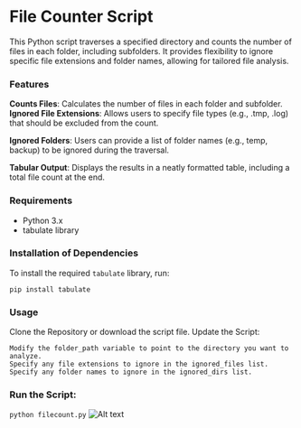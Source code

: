 # File Counter Script

This Python script traverses a specified directory and counts the number of files in each folder, including subfolders. It provides flexibility to ignore specific file extensions and folder names, allowing for tailored file analysis.

### Features

**Counts Files**: Calculates the number of files in each folder and subfolder.
**Ignored File Extensions**: Allows users to specify file types (e.g., .tmp, .log) that should be excluded from the count.

**Ignored Folders**: Users can provide a list of folder names (e.g., temp, backup) to be ignored during the traversal.

**Tabular Output**: Displays the results in a neatly formatted table, including a total file count at the end.

### Requirements

* Python 3.x
* tabulate library

### Installation of Dependencies

To install the required `tabulate` library, run:

`pip install tabulate`


### Usage

Clone the Repository or download the script file.
Update the Script:

    Modify the folder_path variable to point to the directory you want to analyze.
    Specify any file extensions to ignore in the ignored_files list.
    Specify any folder names to ignore in the ignored_dirs list.

### Run the Script:

```python filecount.py```
![Alt text](https://raw.githubusercontent.com/arif98741/python-file-counter/master/img/output.png)

